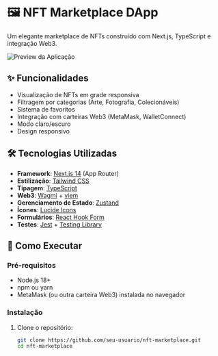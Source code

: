 # 🖼️ NFT Marketplace DApp

Um elegante marketplace de NFTs construído com Next.js, TypeScript e integração Web3.

![Preview da Aplicação](/public/images/preview.png)

## ✨ Funcionalidades

- Visualização de NFTs em grade responsiva
- Filtragem por categorias (Arte, Fotografia, Colecionáveis)
- Sistema de favoritos
- Integração com carteiras Web3 (MetaMask, WalletConnect)
- Modo claro/escuro
- Design responsivo

## 🛠️ Tecnologias Utilizadas

- **Framework**: [Next.js 14](https://nextjs.org/) (App Router)
- **Estilização**: [Tailwind CSS](https://tailwindcss.com/)
- **Tipagem**: [TypeScript](https://www.typescriptlang.org/)
- **Web3**: [Wagmi](https://wagmi.sh/) + [viem](https://viem.sh/)
- **Gerenciamento de Estado**: [Zustand](https://zustand-demo.pmnd.rs/)
- **Ícones**: [Lucide Icons](https://lucide.dev/)
- **Formulários**: [React Hook Form](https://react-hook-form.com/)
- **Testes**: [Jest](https://jestjs.io/) + [Testing Library](https://testing-library.com/)

## 🚀 Como Executar

### Pré-requisitos

- Node.js 18+
- npm ou yarn
- MetaMask (ou outra carteira Web3) instalada no navegador

### Instalação

1. Clone o repositório:
   ```bash
   git clone https://github.com/seu-usuario/nft-marketplace.git
   cd nft-marketplace
